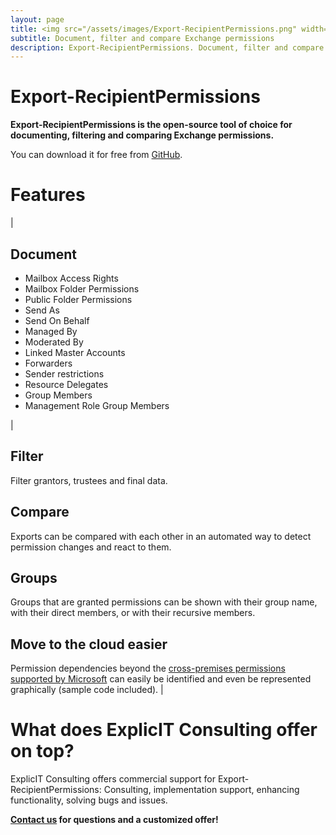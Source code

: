 ```yaml
---
layout: page
title: <img src="/assets/images/Export-RecipientPermissions.png" width="400" alt="Export-RecipientPermissions"><br>Export-RecipientPermissions
subtitle: Document, filter and compare Exchange permissions
description: Export-RecipientPermissions. Document, filter and compare Exchange permissions. Export-RecipientPermissions is the open-source tool of choice for documenting, filtering and comparing Exchange permissions.
---
```

# Export-RecipientPermissions
**Export-RecipientPermissions is the open-source tool of choice for documenting, filtering and comparing Exchange permissions.</strong>**

You can download it for free from <a href="https://github.com/GruberMarkus/Export-RecipientPermissions">GitHub</a>.

# Features

| <h2>Document</h2><ul><li>Mailbox Access Rights</li><li>Mailbox Folder Permissions</li><li>Public Folder Permissions</li><li>Send As</li><li>Send On Behalf</li><li>Managed By</li><li>Moderated By</li><li>Linked Master Accounts</li><li>Forwarders</li><li>Sender restrictions</li><li>Resource Delegates</li><li>Group Members</li><li>Management Role Group Members</li></ul> |     <h2>Filter</h2>Filter grantors, trustees and final data.<h2>Compare</h2>Exports can be compared with each other in an automated way to detect permission changes and react to them.<h2><h2>Groups</h2>Groups that are granted permissions can be shown with their group name, with their direct members, or with their recursive members.<h2>Move to the cloud easier</h2>Permission dependencies beyond the <a href ="https://learn.microsoft.com/en-us/exchange/permissions">cross-premises permissions supported by Microsoft</a> can easily be identified and even be represented graphically (sample code included). |

# What does ExplicIT Consulting offer on top?
ExplicIT Consulting offers commercial support for Export-RecipientPermissions: Consulting, implementation support, enhancing functionality, solving bugs and issues.

**[Contact us](mailto:welcome@explicitconsulting.at) for questions and a customized offer!**
